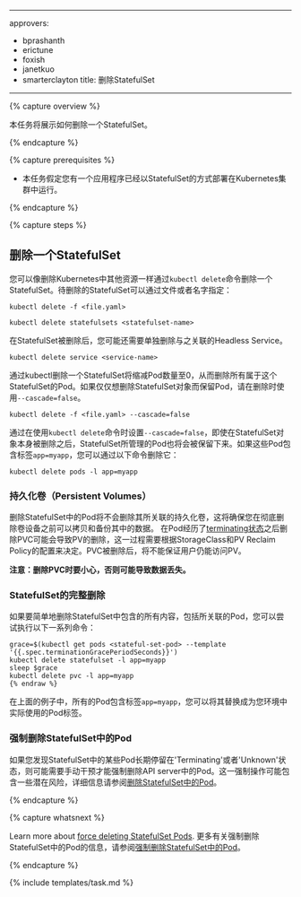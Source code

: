 <!-----
approvers:
- bprashanth
- erictune
- foxish
- janetkuo
- smarterclayton
title: Delete a Stateful Set
----->
---
approvers:
- bprashanth
- erictune
- foxish
- janetkuo
- smarterclayton
title: 删除StatefulSet
---

{% capture overview %}

<!--This task shows you how to delete a StatefulSet.-->
本任务将展示如何删除一个StatefulSet。

{% endcapture %}

{% capture prerequisites %}

<!--* This task assumes you have an application running on your cluster represented by a StatefulSet.-->
* 本任务假定您有一个应用程序已经以StatefulSet的方式部署在Kubernetes集群中运行。

{% endcapture %}

{% capture steps %}

<!--## Deleting a StatefulSet-->
## 删除一个StatefulSet

<!--You can delete a StatefulSet in the same way you delete other resources in Kubernetes: use the `kubectl delete` command, and specify the StatefulSet either by file or by name.-->
您可以像删除Kubernetes中其他资源一样通过`kubectl delete`命令删除一个StatefulSet。待删除的StatefulSet可以通过文件或者名字指定：

```shell
kubectl delete -f <file.yaml>
```

```shell
kubectl delete statefulsets <statefulset-name>
```

<!--You may need to delete the associated headless service separately after the StatefulSet itself is deleted.-->
在StatefulSet被删除后，您可能还需要单独删除与之关联的Headless Service。

```shell
kubectl delete service <service-name>
```

<!--Deleting a StatefulSet through kubectl will scale it down to 0, thereby deleting all pods that are a part of it. If you want to delete just the StatefulSet and not the pods, use `--cascade=false`.-->
通过kubectl删除一个StatefulSet将缩减Pod数量至0，从而删除所有属于这个StatefulSet的Pod。如果仅仅想删除StatefulSet对象而保留Pod，请在删除时使用`--cascade=false`。

```shell
kubectl delete -f <file.yaml> --cascade=false
```

<!--By passing `--cascade=false` to `kubectl delete`, the Pods managed by the StatefulSet are left behind even after the StatefulSet object itself is deleted. If the pods have a label `app=myapp`, you can then delete them as follows:-->
通过在使用`kubectl delete`命令时设置`--cascade=false`，即使在StatefulSet对象本身被删除之后，StatefulSet所管理的Pod也将会被保留下来。如果这些Pod包含标签`app=myapp`，您可以通过以下命令删除它：

```shell
kubectl delete pods -l app=myapp
```

<!--### Persistent Volumes-->
### 持久化卷（Persistent Volumes）

<!--Deleting the Pods in a StatefulSet will not delete the associated volumes. This is to ensure that you have the chance to copy data off the volume before deleting it. Deleting the PVC after the pods have left the [terminating state](/docs/user-guide/pods/index#termination-of-pods) might trigger deletion of the backing Persistent Volumes depending on the storage class and reclaim policy. You should never assume ability to access a volume after claim deletion.-->
删除StatefulSet中的Pod将不会删除其所关联的持久化卷，这将确保您在彻底删除卷设备之前可以拷贝和备份其中的数据。
在Pod经历了[terminating状态](/docs/user-guide/pods/index#termination-of-pods)之后删除PVC可能会导致PV的删除，这一过程需要根据StorageClass和PV Reclaim Policy的配置来决定。PVC被删除后，将不能保证用户仍能访问PV。

<!--**Note: Use caution when deleting a PVC, as it may lead to data loss.**-->
**注意：删除PVC时要小心，否则可能导致数据丢失。**

<!--### Complete deletion of a StatefulSet-->
### StatefulSet的完整删除

<!--To simply delete everything in a StatefulSet, including the associated pods, you can run a series of commands similar to the following:-->
如果要简单地删除StatefulSet中包含的所有内容，包括所关联的Pod，您可以尝试执行以下一系列命令：

```shell{% raw %}
grace=$(kubectl get pods <stateful-set-pod> --template '{{.spec.terminationGracePeriodSeconds}}')
kubectl delete statefulset -l app=myapp
sleep $grace
kubectl delete pvc -l app=myapp
{% endraw %}
```

<!--In the example above, the Pods have the label `app=myapp`; substitute your own label as appropriate.-->
在上面的例子中，所有的Pod包含标签`app=myapp`，您可以将其替换成为您环境中实际使用的Pod标签。

<!--### Force deletion of StatefulSet pods-->
### 强制删除StatefulSet中的Pod

<!--If you find that some pods in your StatefulSet are stuck in the 'Terminating' or 'Unknown' states for an extended period of time, you may need to manually intervene to forcefully delete the pods from the apiserver. This is a potentially dangerous task. Refer to [Deleting StatefulSet Pods](/docs/tasks/manage-stateful-set/delete-pods/) for details.-->
如果您发现StatefulSet中的某些Pod长期停留在'Terminating'或者'Unknown'状态，则可能需要手动干预才能强制删除API server中的Pod。这一强制操作可能包含一些潜在风险，详细信息请参阅[删除StatefulSet中的Pod](/docs/tasks/manage-stateful-set/delete-pods/)。

{% endcapture %}

{% capture whatsnext %}

Learn more about [force deleting StatefulSet Pods](/docs/tasks/run-application/force-delete-stateful-set-pod/).
更多有关强制删除StatefulSet中的Pod的信息，请参阅[强制删除StatefulSet中的Pod](/docs/tasks/run-application/force-delete-stateful-set-pod/)。

{% endcapture %}

{% include templates/task.md %}
